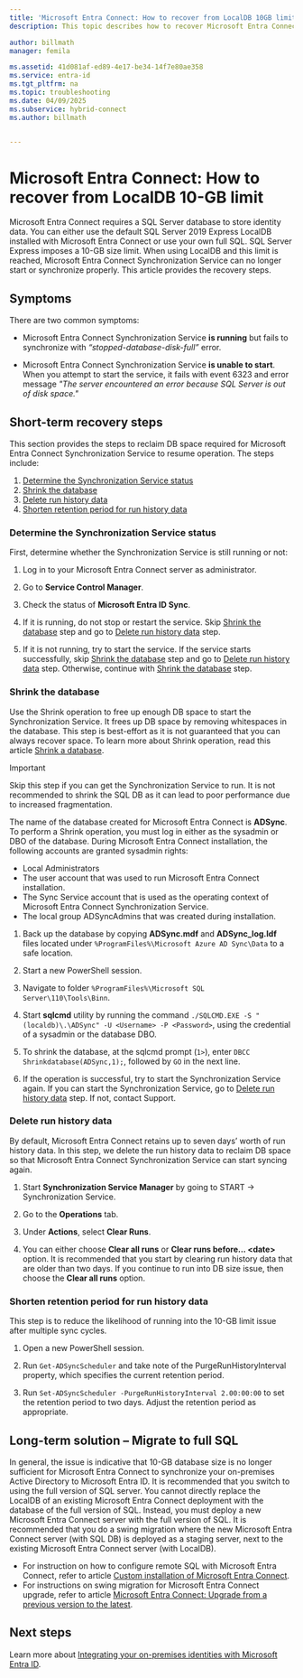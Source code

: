 ```yaml
---
title: 'Microsoft Entra Connect: How to recover from LocalDB 10GB limit issue'
description: This topic describes how to recover Microsoft Entra Connect Synchronization Service when it encounters LocalDB 10GB limit issue.

author: billmath
manager: femila

ms.assetid: 41d081af-ed89-4e17-be34-14f7e80ae358
ms.service: entra-id
ms.tgt_pltfrm: na
ms.topic: troubleshooting
ms.date: 04/09/2025
ms.subservice: hybrid-connect
ms.author: billmath


---
```

# Microsoft Entra Connect: How to recover from LocalDB 10-GB limit
Microsoft Entra Connect requires a SQL Server database to store identity data. You can either use the default SQL Server 2019 Express LocalDB installed with Microsoft Entra Connect or use your own full SQL. SQL Server Express imposes a 10-GB size limit. When using LocalDB and this limit is reached, Microsoft Entra Connect Synchronization Service can no longer start or synchronize properly. This article provides the recovery steps.

## Symptoms
There are two common symptoms:

* Microsoft Entra Connect Synchronization Service **is running** but fails to synchronize with *“stopped-database-disk-full”* error.

* Microsoft Entra Connect Synchronization Service **is unable to start**. When you attempt to start the service, it fails with event 6323 and error message *"The server encountered an error because SQL Server is out of disk space."*

## Short-term recovery steps
This section provides the steps to reclaim DB space required for Microsoft Entra Connect Synchronization Service to resume operation. The steps include:
1. [Determine the Synchronization Service status](#determine-the-synchronization-service-status)
2. [Shrink the database](#shrink-the-database)
3. [Delete run history data](#delete-run-history-data)
4. [Shorten retention period for run history data](#shorten-retention-period-for-run-history-data)

### Determine the Synchronization Service status
First, determine whether the Synchronization Service is still running or not:

1. Log in to your Microsoft Entra Connect server as administrator.

2. Go to **Service Control Manager**.

3. Check the status of **Microsoft Entra ID Sync**.


4. If it is running, do not stop or restart the service. Skip [Shrink the database](#shrink-the-database) step and go to [Delete run history data](#delete-run-history-data) step.

5. If it is not running, try to start the service. If the service starts successfully, skip [Shrink the database](#shrink-the-database) step and go to [Delete run history data](#delete-run-history-data) step. Otherwise, continue with [Shrink the database](#shrink-the-database) step.

### Shrink the database
Use the Shrink operation to free up enough DB space to start the Synchronization Service. It frees up DB space by removing whitespaces in the database. This step is best-effort as it is not guaranteed that you can always recover space. To learn more about Shrink operation, read this article [Shrink a database](/sql/relational-databases/databases/shrink-a-database).

> [!IMPORTANT]
> Skip this step if you can get the Synchronization Service to run. It is not recommended to shrink the SQL DB as it can lead to poor performance due to increased fragmentation.

The name of the database created for Microsoft Entra Connect is **ADSync**. To perform a Shrink operation, you must log in either as the sysadmin or DBO of the database. During Microsoft Entra Connect installation, the following accounts are granted sysadmin rights:
* Local Administrators
* The user account that was used to run Microsoft Entra Connect installation.
* The Sync Service account that is used as the operating context of Microsoft Entra Connect Synchronization Service.
* The local group ADSyncAdmins that was created during installation.

1. Back up the database by copying **ADSync.mdf** and **ADSync_log.ldf** files located under `%ProgramFiles%\Microsoft Azure AD Sync\Data` to a safe location.

2. Start a new PowerShell session.

3. Navigate to folder `%ProgramFiles%\Microsoft SQL Server\110\Tools\Binn`.

4. Start **sqlcmd** utility by running the command `./SQLCMD.EXE -S "(localdb)\.\ADSync" -U <Username> -P <Password>`, using the credential of a sysadmin or the database DBO.

5. To shrink the database, at the sqlcmd prompt (`1>`), enter `DBCC Shrinkdatabase(ADSync,1);`, followed by `GO` in the next line.

6. If the operation is successful, try to start the Synchronization Service again. If you can start the Synchronization Service, go to [Delete run history data](#delete-run-history-data) step. If not, contact Support.

### Delete run history data
By default, Microsoft Entra Connect retains up to seven days’ worth of run history data. In this step, we delete the run history data to reclaim DB space so that Microsoft Entra Connect Synchronization Service can start syncing again.

1. Start **Synchronization Service Manager** by going to START → Synchronization Service.

2. Go to the **Operations** tab.

3. Under **Actions**, select **Clear Runs**.

4. You can either choose **Clear all runs** or **Clear runs before... \<date>** option. It is recommended that you start by clearing run history data that are older than two days. If you continue to run into DB size issue, then choose the **Clear all runs** option.

### Shorten retention period for run history data
This step is to reduce the likelihood of running into the 10-GB limit issue after multiple sync cycles.

1. Open a new PowerShell session.

2. Run `Get-ADSyncScheduler` and take note of the PurgeRunHistoryInterval property, which specifies the current retention period.

3. Run `Set-ADSyncScheduler -PurgeRunHistoryInterval 2.00:00:00` to set the retention period to two days. Adjust the retention period as appropriate.

## Long-term solution – Migrate to full SQL
In general, the issue is indicative that 10-GB database size is no longer sufficient for Microsoft Entra Connect to synchronize your on-premises Active Directory to Microsoft Entra ID. It is recommended that you switch to using the full version of SQL server. You cannot directly replace the LocalDB of an existing Microsoft Entra Connect deployment with the database of the full version of SQL. Instead, you must deploy a new Microsoft Entra Connect server with the full version of SQL. It is recommended that you do a swing migration where the new Microsoft Entra Connect server (with SQL DB) is deployed as a staging server, next to the existing Microsoft Entra Connect server (with LocalDB). 
* For instruction on how to configure remote SQL with Microsoft Entra Connect, refer to article [Custom installation of Microsoft Entra Connect](./how-to-connect-install-custom.md).
* For instructions on swing migration for Microsoft Entra Connect upgrade, refer to article [Microsoft Entra Connect: Upgrade from a previous version to the latest](./how-to-upgrade-previous-version.md#swing-migration).

## Next steps
Learn more about [Integrating your on-premises identities with Microsoft Entra ID](../whatis-hybrid-identity.md).
